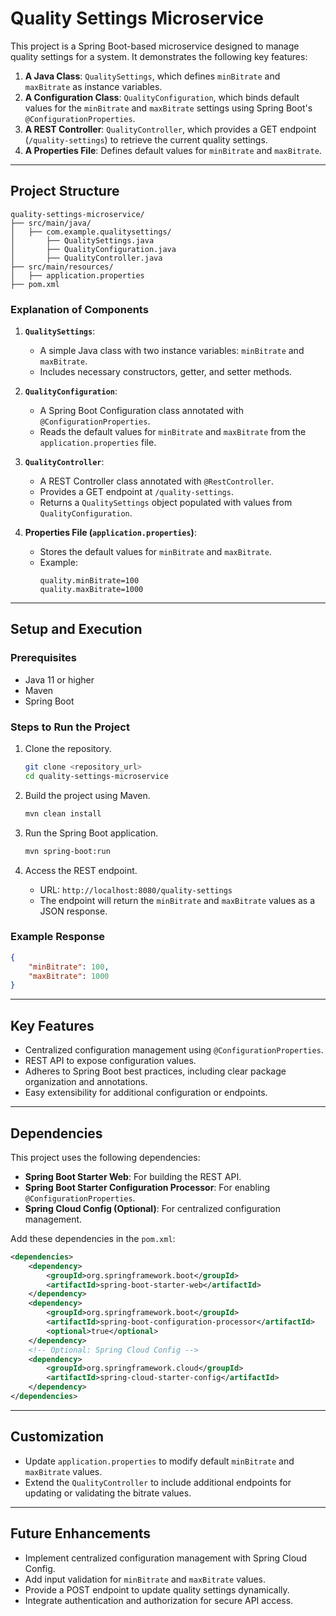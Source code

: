 # Quality Settings Microservice

This project is a Spring Boot-based microservice designed to manage quality settings for a system. It demonstrates the following key features:

1. **A Java Class**: `QualitySettings`, which defines `minBitrate` and `maxBitrate` as instance variables.
2. **A Configuration Class**: `QualityConfiguration`, which binds default values for the `minBitrate` and `maxBitrate` settings using Spring Boot's `@ConfigurationProperties`.
3. **A REST Controller**: `QualityController`, which provides a GET endpoint (`/quality-settings`) to retrieve the current quality settings.
4. **A Properties File**: Defines default values for `minBitrate` and `maxBitrate`.

---

## Project Structure

```
quality-settings-microservice/
├── src/main/java/
│   ├── com.example.qualitysettings/
│       ├── QualitySettings.java
│       ├── QualityConfiguration.java
│       ├── QualityController.java
├── src/main/resources/
│   ├── application.properties
├── pom.xml
```

### Explanation of Components

1. **`QualitySettings`**:
   - A simple Java class with two instance variables: `minBitrate` and `maxBitrate`.
   - Includes necessary constructors, getter, and setter methods.

2. **`QualityConfiguration`**:
   - A Spring Boot Configuration class annotated with `@ConfigurationProperties`.
   - Reads the default values for `minBitrate` and `maxBitrate` from the `application.properties` file.

3. **`QualityController`**:
   - A REST Controller class annotated with `@RestController`.
   - Provides a GET endpoint at `/quality-settings`.
   - Returns a `QualitySettings` object populated with values from `QualityConfiguration`.

4. **Properties File (`application.properties`)**:
   - Stores the default values for `minBitrate` and `maxBitrate`.
   - Example:
     ```properties
     quality.minBitrate=100
     quality.maxBitrate=1000
     ```

---

## Setup and Execution

### Prerequisites

- Java 11 or higher
- Maven
- Spring Boot

### Steps to Run the Project

1. Clone the repository.
   ```bash
   git clone <repository_url>
   cd quality-settings-microservice
   ```

2. Build the project using Maven.
   ```bash
   mvn clean install
   ```

3. Run the Spring Boot application.
   ```bash
   mvn spring-boot:run
   ```

4. Access the REST endpoint.
   - URL: `http://localhost:8080/quality-settings`
   - The endpoint will return the `minBitrate` and `maxBitrate` values as a JSON response.

### Example Response
```json
{
    "minBitrate": 100,
    "maxBitrate": 1000
}
```

---

## Key Features

- Centralized configuration management using `@ConfigurationProperties`.
- REST API to expose configuration values.
- Adheres to Spring Boot best practices, including clear package organization and annotations.
- Easy extensibility for additional configuration or endpoints.

---

## Dependencies

This project uses the following dependencies:

- **Spring Boot Starter Web**: For building the REST API.
- **Spring Boot Starter Configuration Processor**: For enabling `@ConfigurationProperties`.
- **Spring Cloud Config (Optional)**: For centralized configuration management.

Add these dependencies in the `pom.xml`:
```xml
<dependencies>
    <dependency>
        <groupId>org.springframework.boot</groupId>
        <artifactId>spring-boot-starter-web</artifactId>
    </dependency>
    <dependency>
        <groupId>org.springframework.boot</groupId>
        <artifactId>spring-boot-configuration-processor</artifactId>
        <optional>true</optional>
    </dependency>
    <!-- Optional: Spring Cloud Config -->
    <dependency>
        <groupId>org.springframework.cloud</groupId>
        <artifactId>spring-cloud-starter-config</artifactId>
    </dependency>
</dependencies>
```

---

## Customization

- Update `application.properties` to modify default `minBitrate` and `maxBitrate` values.
- Extend the `QualityController` to include additional endpoints for updating or validating the bitrate values.

---

## Future Enhancements

- Implement centralized configuration management with Spring Cloud Config.
- Add input validation for `minBitrate` and `maxBitrate` values.
- Provide a POST endpoint to update quality settings dynamically.
- Integrate authentication and authorization for secure API access.
